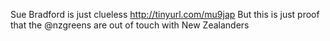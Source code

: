 <!--
id: 167813766
link: http://kevinisom.info/post/167813766/sue-bradford-is-just-clueless
slug: sue-bradford-is-just-clueless
date: Fri Aug 21 2009 14:44:01 GMT+1200 (NZST)
raw: {"blog_name":"kevinisom","id":167813766,"post_url":"http://kevinisom.info/post/167813766/sue-bradford-is-just-clueless","slug":"sue-bradford-is-just-clueless","type":"text","date":"2009-08-21 02:44:01 GMT","timestamp":1250822641,"state":"published","format":"html","reblog_key":"BEma2Thy","tags":[],"short_url":"http://tmblr.co/Zw68YyA0AA6","highlighted":[],"feed_item":"http://twitter.com/kev_nz/statuses/3435283158","from_feed_id":"650289","note_count":0,"title":null,"body":"<p>Sue Bradford is just clueless <a href=\"http://tinyurl.com/mu9jap\" target=\"_blank\">http://tinyurl.com/mu9jap</a> But this is just proof that the @nzgreens are out of touch with New Zealanders</p>"}
publish: 2009-08-021
tags: 
title: null
-->


Sue Bradford is just clueless <http://tinyurl.com/mu9jap> But this is
just proof that the @nzgreens are out of touch with New Zealanders


